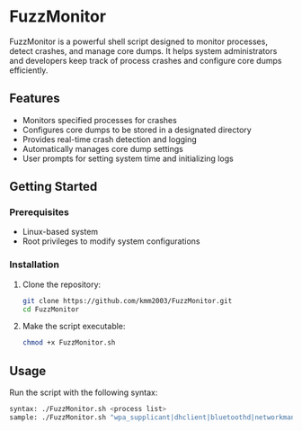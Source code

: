 # FuzzMonitor

FuzzMonitor is a powerful shell script designed to monitor processes, detect crashes, and manage core dumps. It helps system administrators and developers keep track of process crashes and configure core dumps efficiently. 

## Features

- Monitors specified processes for crashes
- Configures core dumps to be stored in a designated directory
- Provides real-time crash detection and logging
- Automatically manages core dump settings
- User prompts for setting system time and initializing logs

## Getting Started

### Prerequisites

- Linux-based system
- Root privileges to modify system configurations

### Installation

1. Clone the repository:
    ```sh
    git clone https://github.com/kmm2003/FuzzMonitor.git
    cd FuzzMonitor
    ```

2. Make the script executable:
    ```sh
    chmod +x FuzzMonitor.sh
    ```

## Usage

Run the script with the following syntax:
```sh
syntax: ./FuzzMonitor.sh <process list>
sample: ./FuzzMonitor.sh "wpa_supplicant|dhclient|bluetoothd|networkmanager"
```
